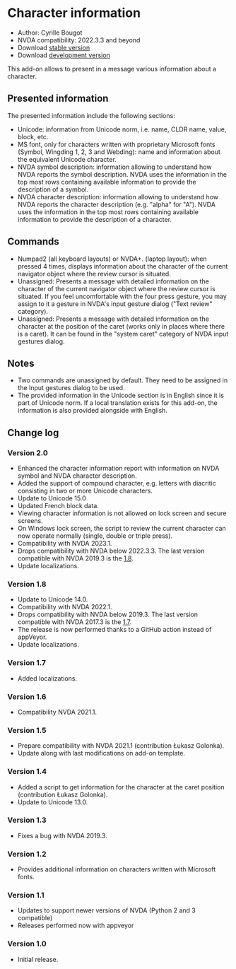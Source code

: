 # Character information

* Author: Cyrille Bougot
* NVDA compatibility: 2022.3.3 and beyond
* Download [stable version][1]
* Download [development version][2]

This add-on allows to present in a message various information about a character.

## Presented information

The presented information include the following sections:

* Unicode: information from Unicode norm, i.e. name, CLDR name, value, block, etc.
* MS font, only for characters written with proprietary Microsoft fonts (Symbol, Wingding 1, 2, 3 and Webding): name and information about the equivalent Unicode character.
* NVDA symbol description: information allowing to understand how NVDA reports the symbol description. NVDA uses the information in the top most rows containing available information to provide the description of a symbol.
* NVDA character description: information allowing to understand how NVDA reports the character description (e.g. "alpha" for "A"). NVDA uses the information in the top most rows containing available information to provide the description of a character.


## Commands

* Numpad2 (all keyboard layouts) or NVDA+. (laptop layout): when pressed 4 times, displays information about the character of the current navigator object where the review cursor is situated.
* Unassigned: Presents a message with detailed information on the character of the current navigator object where the review cursor is situated. If you feel uncomfortable with the four press gesture, you may assign to it a gesture in NVDA's input gesture dialog ("Text review" category).
* Unassigned: Presents a message with detailed information on the character at the position of the caret (works only in places where there is a caret). It can be found in the "system caret" category of NVDA input gestures dialog.

## Notes

* Two commands are unassigned by default. They need to be assigned in the Input gestures dialog to be used.
* The provided information in the Unicode section is in English since it is part of Unicode norm. If a local translation exists for this add-on, the information is also provided alongside with English.


## Change log

### Version 2.0


* Enhanced the character information report with information on NVDA symbol and NVDA character description.
* Added the support of compound character, e.g. letters with diacritic consisting in two or more Unicode characters.
* Update to Unicode 15.0
* Updated French block data.
* Viewing character information is not allowed on lock screen and secure screens.
* On Windows lock screen, the script to review the current character can now operate normally (single, double or triple press).
* Compatibility with NVDA 2023.1.
* Drops compatibility with NVDA below 2022.3.3. The last version compatible with NVDA 2019.3 is the [1.8][downloadVersion1.8].
* Update localizations.

### Version 1.8

* Update to Unicode 14.0.
* Compatibility with NVDA 2022.1.
* Drops compatibility with NVDA below 2019.3. The last version compatible with NVDA 2017.3 is the [1.7][downloadVersion1.7].
* The release is now performed thanks to a GitHub action instead of appVeyor.
* Update localizations.

### Version 1.7

* Added localizations.

### Version 1.6

* Compatibility NVDA 2021.1.

### Version 1.5

* Prepare compatibility with NVDA 2021.1 (contribution Łukasz Golonka).
* Update along with last modifications on add-on template.

### Version 1.4

* Added a script to get information for the character at the caret position (contribution Łukasz Golonka).
* Update to Unicode 13.0.

### Version 1.3

* Fixes a bug with NVDA 2019.3.


### Version 1.2

* Provides additional information on characters written with Microsoft fonts.


### Version 1.1

* Updates to support newer versions of NVDA (Python 2 and 3 compatible)
* Releases performed now with appveyor


### Version 1.0

* Initial release.

[1]: https://addons.nvda-project.org/files/get.php?file=chari

[2]: https://addons.nvda-project.org/files/get.php?file=chari-dev

[downloadVersion1.7]: https://github.com/CyrilleB79/charInfo/releases/download/V1.7/charInfo-1.7.nvda-addon

[downloadVersion1.8]: https://github.com/CyrilleB79/charInfo/releases/download/V1.8/charInfo-1.8.nvda-addon

